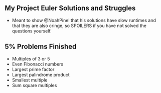 ## My Project Euler Solutions and Struggles
- Meant to show @NoahPinel that his solutions have slow runtimes and that they are also cringe, so SPOILERS if you have not solved the questions yourself.

## 5% Problems Finished
- Multiples of 3 or 5
- Even Fibonacci numbers
- Largest prime factor
- Largest palindrome product
- Smallest multiple
- Sum square multiples